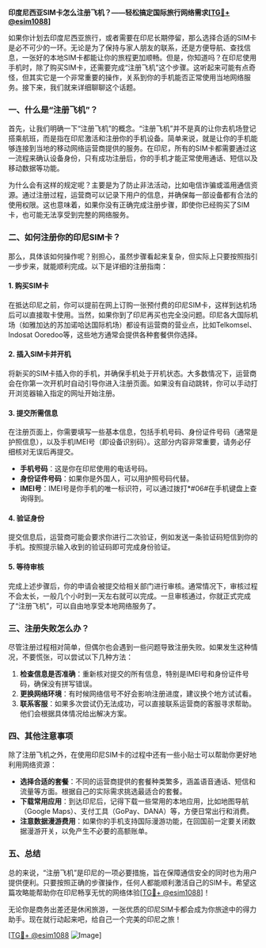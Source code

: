 **印度尼西亚SIM卡怎么注册飞机？——轻松搞定国际旅行网络需求[[TG💪+ @esim1088](https://t.me/s/esim1088)]**

如果你计划去印度尼西亚旅行，或者需要在印尼长期停留，那么选择合适的SIM卡是必不可少的一环。无论是为了保持与家人朋友的联系，还是方便导航、查找信息，一张好的本地SIM卡都能让你的旅程更加顺畅。但是，你知道吗？在印尼使用手机时，除了购买SIM卡，还需要完成“注册飞机”这个步骤。这听起来可能有点奇怪，但其实它是一个非常重要的操作，关系到你的手机能否正常使用当地网络服务。接下来，我们就来详细聊聊这个话题。

### 一、什么是“注册飞机”？

首先，让我们明确一下“注册飞机”的概念。“注册飞机”并不是真的让你去机场登记搭乘航班，而是指在印尼激活和注册你的手机设备。简单来说，就是让你的手机能够连接到当地的移动网络运营商提供的服务。在印尼，所有的SIM卡都需要通过这一流程来确认设备身份，只有成功注册后，你的手机才能正常使用通话、短信以及移动数据等功能。

为什么会有这样的规定呢？主要是为了防止非法活动，比如电信诈骗或滥用通信资源。通过注册过程，运营商可以记录下用户的信息，并确保每一部设备都有合法的使用权限。这也意味着，如果你没有正确完成注册步骤，即使你已经购买了SIM卡，也可能无法享受到完整的网络服务。

### 二、如何注册你的印尼SIM卡？

那么，具体该如何操作呢？别担心，虽然步骤看起来复杂，但实际上只要按照指引一步步来，就能顺利完成。以下是详细的注册指南：

#### 1. 购买SIM卡

在抵达印尼之前，你可以提前在网上订购一张预付费的印尼SIM卡，这样到达机场后可以直接取卡使用。当然，如果你到了印尼再买也完全没问题。印尼各大国际机场（如雅加达的苏加诺哈达国际机场）都设有运营商的营业点，比如Telkomsel、Indosat Ooredoo等，这些地方通常会提供各种套餐供你选择。

#### 2. 插入SIM卡并开机

将新买的SIM卡插入你的手机，并确保手机处于开机状态。大多数情况下，运营商会在你第一次开机时自动引导你进入注册页面。如果没有自动跳转，你可以手动打开浏览器输入指定的网址开始注册。

#### 3. 提交所需信息

在注册页面上，你需要填写一些基本信息，包括手机号码、身份证件号码（通常是护照信息），以及手机IMEI号（即设备识别码）。这部分内容非常重要，请务必仔细核对无误后再提交。

- **手机号码**：这是你在印尼使用的电话号码。
- **身份证件号码**：如果你是外国人，可以用护照号码代替。
- **IMEI号**：IMEI号是你手机的唯一标识符，可以通过拨打*#06#在手机键盘上查询得到。

#### 4. 验证身份

提交信息后，运营商可能会要求你进行二次验证，例如发送一条验证码短信到你的手机。按照提示输入收到的验证码即可完成身份验证。

#### 5. 等待审核

完成上述步骤后，你的申请会被提交给相关部门进行审核。通常情况下，审核过程不会太长，一般几个小时到一天左右就可以完成。一旦审核通过，你就正式完成了“注册飞机”，可以自由地享受本地网络服务了。

### 三、注册失败怎么办？

尽管注册过程相对简单，但偶尔也会遇到一些问题导致注册失败。如果发生这种情况，不要慌张，可以尝试以下几种方法：

1. **检查信息是否准确**：重新核对提交的所有信息，特别是IMEI号和身份证件号码，确保没有拼写错误。
2. **更换网络环境**：有时候网络信号不好会影响注册进度，建议换个地方试试看。
3. **联系客服**：如果多次尝试仍无法成功，可以直接联系运营商的客服寻求帮助。他们会根据具体情况给出解决方案。

### 四、其他注意事项

除了注册飞机之外，在使用印尼SIM卡的过程中还有一些小贴士可以帮助你更好地利用网络资源：

- **选择合适的套餐**：不同的运营商提供的套餐种类繁多，涵盖语音通话、短信和流量等方面。根据自己的实际需求挑选最适合的套餐。
- **下载常用应用**：到达印尼后，记得下载一些常用的本地应用，比如地图导航（Google Maps）、支付工具（GoPay、DANA）等，方便日常出行和消费。
- **注意数据漫游费用**：如果你的手机支持国际漫游功能，在回国前一定要关闭数据漫游开关，以免产生不必要的高额账单。

### 五、总结

总的来说，“注册飞机”是印尼的一项必要措施，旨在保障通信安全的同时也为用户提供便利。只要按照正确的步骤操作，任何人都能顺利激活自己的SIM卡。希望这篇攻略能帮助你在印尼畅享无忧的网络体验[[TG💪+ @esim1088](https://t.me/s/esim1088)]！

无论你是商务出差还是休闲旅游，一张优质的印尼SIM卡都会成为你旅途中的得力助手。现在就行动起来吧，给自己一个完美的印尼之旅！

[[TG💪+ @esim1088](https://t.me/s/esim1088) ![Image](https://i.postimg.cc/4NQfJmqS/Snipaste-2025-05-13-00-14-12.png)]